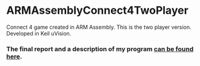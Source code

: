 # ARMAssemblyConnect4TwoPlayer
Connect 4 game created in ARM Assembly. This is the two player version. Developed in Keil uVision.

### The final report and a description of my program [can be found here](../master/REPORT.pdf).

